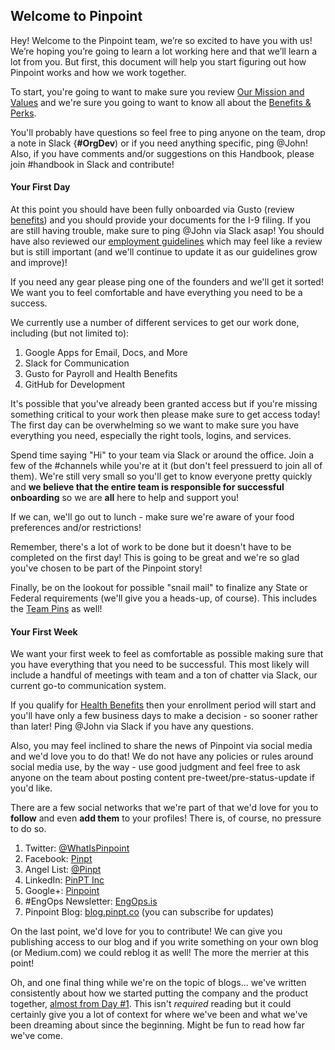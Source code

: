 ## Welcome to Pinpoint

Hey! Welcome to the Pinpoint team, we’re so excited to have you with us! We’re hoping you’re going to learn a lot working here and that we’ll learn a lot from you. But first, this document will help you start figuring out how Pinpoint works and how we work together.

To start, you're going to want to make sure you review [Our Mission and Values](https://github.com/pinpt/handbook/blob/master/0-introduction.md) and we're sure you going to want to know all about the [Benefits & Perks](https://github.com/pinpt/handbook/blob/master/2-benefits.md). 

You'll probably have questions so feel free to ping anyone on the team, drop a note in Slack {**#OrgDev**) or if you need anything specific, ping @John! Also, if you have comments and/or suggestions on this Handbook, please join #handbook in Slack and contribute!

#### Your First Day

At this point you should have been fully onboarded via Gusto (review [benefits](https://github.com/pinpt/handbook/blob/master/2-benefits.md)) and you should provide your documents for the I-9 filing. If you are still having trouble, make sure to ping @John via Slack asap! You should have also reviewed our [employment guidelines](https://github.com/pinpt/handbook/blob/master/3-employment.md) which may feel like a review but is still important (and we'll continue to update it as our guidelines grow and improve)!

If you need any gear please ping one of the founders and we'll get it sorted! We want you to feel comfortable and have everything you need to be a success.

We currently use a number of different services to get our work done, including (but not limited to):

1. Google Apps for Email, Docs, and More
2. Slack for Communication
3. Gusto for Payroll and Health Benefits
4. GitHub for Development

It's possible that you've already been granted access but if you're missing something critical to your work then please make sure to get access today! The first day can be overwhelming so we want to make sure you have everything you need, especially the right tools, logins, and services.

Spend time saying "Hi" to your team via Slack or around the office. Join a few of the #channels while you're at it (but don't feel pressuerd to join all of them). We're still very small so you'll get to know everyone pretty quickly and **we believe that the entire team is responsible for successful onboarding** so we are **all** here to help and support you!

If we can, we'll go out to lunch - make sure we're aware of your food preferences and/or restrictions!

Remember, there's a lot of work to be done but it doesn't have to be completed on the first day! This is going to be great and we're so glad you've chosen to be part of the Pinpoint story!

Finally, be on the lookout for possible "snail mail" to finalize any State or Federal requirements (we'll give you a heads-up, of course). This includes the [Team Pins](https://github.com/pinpt/handbook/blob/master/4-pins.md) as well!

#### Your First Week

We want your first week to feel as comfortable as possible making sure that you have everything that you need to be successful. This most likely will include a handful of meetings with team and a ton of chatter via Slack, our current go-to communication system.

If you qualify for [Health Benefits](https://github.com/pinpt/handbook/blob/master/2-benefits.md) then your enrollment period will start and you'll have only a few business days to make a decision - so sooner rather than later! Ping @John via Slack if you have any questions.

Also, you may feel inclined to share the news of Pinpoint via social media and we'd love you to do that! We do not have any policies or rules around social media use, by the way - use good judgment and feel free to ask anyone on the team about posting content pre-tweet/pre-status-update if you'd like.

There are a few social networks that we're part of that we'd love for you to **follow** and even **add them** to your profiles! There is, of course, no pressure to do so.

1. Twitter: [@WhatIsPinpoint](http://twitter.com/whatispinpoint)
2. Facebook: [Pinpt](https://www.facebook.com/pinptco/)
3. Angel List: [@Pinpt](https://angel.co/pinpt)
4. LinkedIn: [PinPT Inc](https://www.linkedin.com/company-beta/16164522/)
5. Google+: [Pinpoint](https://plus.google.com/117342917449995386258)
6. #EngOps Newsletter: [EngOps.is](http://engops.is/)
7. Pinpoint Blog: [blog.pinpt.co](https://blog.pinpt.co/) (you can subscribe for updates)

On the last point, we'd love for you to contribute! We can give you publishing access to our blog and if you write something on your own blog (or Medium.com) we could reblog it as well! The more the merrier at this point!

Oh, and one final thing while we're on the topic of blogs... we've written consistently about how we started putting the company and the product together, [almost from Day #1](https://blog.pinpt.co/build-better-software/). This isn't *required* reading but it could certainly give you a lot of context for where we've been and what we've been dreaming about since the beginning. Might be fun to read how far we've come.

